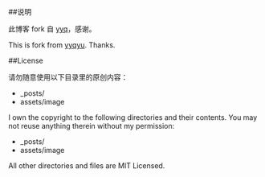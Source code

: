 
##说明

此博客 fork 自 [yyq](https://github.com/yyqyu/yyqyu.github.io)，感谢。

This is fork from [yyqyu](https://github.com/yyqyu/yyqyu.github.io). Thanks.

##License

请勿随意使用以下目录里的原创内容：
*   _posts/
*   assets/image

I own the copyright to the following directories and their contents.  You may not reuse anything therein without my permission:
*   _posts/
*   assets/image

All other directories and files are MIT Licensed.




